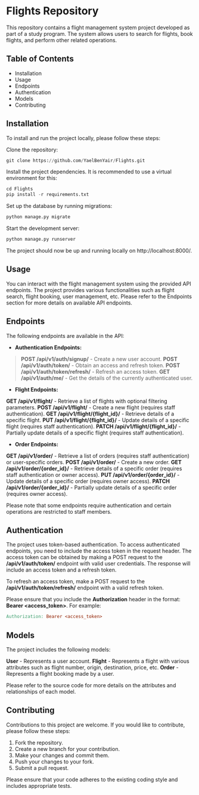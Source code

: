 # Flights Repository
This repository contains a flight management system project developed as part of a study program. The system allows users to search for flights, book flights, and perform other related operations.

## Table of Contents
- Installation
- Usage
- Endpoints
- Authentication
- Models
- Contributing


## Installation
To install and run the project locally, please follow these steps:

Clone the repository:
```python
git clone https://github.com/YaelBenYair/Flights.git
```

Install the project dependencies. It is recommended to use a virtual environment for this:
```python
cd Flights
pip install -r requirements.txt
```

Set up the database by running migrations:
```python
python manage.py migrate
```

Start the development server:
```python
python manage.py runserver
```

The project should now be up and running locally on http://localhost:8000/.

## Usage
You can interact with the flight management system using the provided API endpoints. The project provides various functionalities such as flight search, flight booking, user management, etc. Please refer to the Endpoints section for more details on available API endpoints.

## Endpoints
The following endpoints are available in the API:

- **Authentication Endpoints:**

> **POST /api/v1/auth/signup/** - Create a new user account.
> **POST /api/v1/auth/token/** - Obtain an access and refresh token.
**POST /api/v1/auth/token/refresh/** - Refresh an access token.
**GET /api/v1/auth/me/** - Get the details of the currently authenticated user.

- **Flight Endpoints:**

**GET /api/v1/flight/** - Retrieve a list of flights with optional filtering parameters.
**POST /api/v1/flight/** - Create a new flight (requires staff authentication).
**GET /api/v1/flight/{flight_id}/** - Retrieve details of a specific flight.
**PUT /api/v1/flight/{flight_id}/** - Update details of a specific flight (requires staff authentication).
**PATCH /api/v1/flight/{flight_id}/** - Partially update details of a specific flight (requires staff authentication).

- **Order Endpoints:**

**GET /api/v1/order/** - Retrieve a list of orders (requires staff authentication) or user-specific orders.
**POST /api/v1/order/** - Create a new order.
**GET /api/v1/order/{order_id}/** - Retrieve details of a specific order (requires staff authentication or owner access).
**PUT /api/v1/order/{order_id}/** - Update details of a specific order (requires owner access).
**PATCH /api/v1/order/{order_id}/** - Partially update details of a specific order (requires owner access).

Please note that some endpoints require authentication and certain operations are restricted to staff members.

## Authentication
The project uses token-based authentication. To access authenticated endpoints, you need to include the access token in the request header. The access token can be obtained by making a POST request to the **/api/v1/auth/token/** endpoint with valid user credentials. The response will include an access token and a refresh token.

To refresh an access token, make a POST request to the **/api/v1/auth/token/refresh/** endpoint with a valid refresh token.

Please ensure that you include the **Authorization** header in the format: **Bearer <access_token>**. For example:

```makefile
Authorization: Bearer <access_token>
```

## Models
The project includes the following models:

**User** - Represents a user account.
**Flight** - Represents a flight with various attributes such as flight number, origin, destination, price, etc.
**Order** - Represents a flight booking made by a user.

Please refer to the source code for more details on the attributes and relationships of each model.

## Contributing
Contributions to this project are welcome. If you would like to contribute, please follow these steps:

1. Fork the repository.
2. Create a new branch for your contribution.
3. Make your changes and commit them.
4. Push your changes to your fork.
5. Submit a pull request.

Please ensure that your code adheres to the existing coding style and includes appropriate tests.

